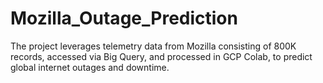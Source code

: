 # Mozilla_Outage_Prediction
The project leverages telemetry data from Mozilla consisting of 800K records, accessed via Big Query, and processed in GCP Colab, to predict global internet outages and downtime. 
